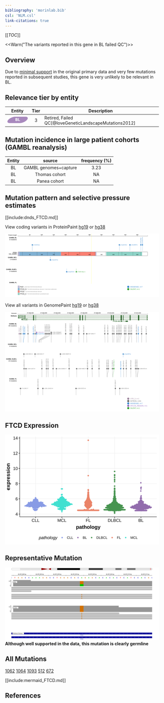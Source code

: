```yaml
---
bibliography: 'morinlab.bib'
csl: 'NLM.csl'
link-citations: true
---
```

[[_TOC_]]

<<Warn("The variants reported in this gene in BL failed QC")>>


## Overview

Due to [minimal support](FTCD#representative-mutation) in the original primary data and very few mutations reported in subsequent studies, this gene is very unlikely to be relevant in BL. 




## Relevance tier by entity

|Entity|Tier|Description                           |
|:------:|:----:|--------------------------------------|
|![BL](images/icons/BL_tier2.png)    |3   |Retired, Failed QC[@loveGeneticLandscapeMutations2012]|

## Mutation incidence in large patient cohorts (GAMBL reanalysis)

|Entity|source               |frequency (%)|
|:------:|:---------------------:|:-------------:|
|BL    |GAMBL genomes+capture|3.23         |
|BL    |Thomas cohort        |  NA         |
|BL    |Panea cohort         |  NA         |

## Mutation pattern and selective pressure estimates

[[include:dnds_FTCD.md]]




View coding variants in ProteinPaint [hg19](https://morinlab.github.io/LLMPP/GAMBL/FTCD_protein.html)  or [hg38](https://morinlab.github.io/LLMPP/GAMBL/FTCD_protein_hg38.html)

![](images/proteinpaint/FTCD_NM_206965.svg)

View all variants in GenomePaint [hg19](https://morinlab.github.io/LLMPP/GAMBL/FTCD.html)  or [hg38](https://morinlab.github.io/LLMPP/GAMBL/FTCD_hg38.html)

![](images/proteinpaint/FTCD.svg)

## FTCD Expression
![](images/gene_expression/FTCD_by_pathology.svg)
<!-- ORIGIN: loveGeneticLandscapeMutations2012 -->
<!-- BL: loveGeneticLandscapeMutations2012 -->

## Representative Mutation
![](primary/Love_FTCD.svg)
**Although well supported in the data, this mutation is clearly germline**

## All Mutations

[1062](https://www.bcgsc.ca/downloads/morinlab/GAMBL/Love/1062_reports.html)
[1064](https://www.bcgsc.ca/downloads/morinlab/GAMBL/Love/1064_reports.html)
[1093](https://www.bcgsc.ca/downloads/morinlab/GAMBL/Love/1093_reports.html)
[512](https://www.bcgsc.ca/downloads/morinlab/GAMBL/Love/512_reports.html)
[672](https://www.bcgsc.ca/downloads/morinlab/GAMBL/Love/672_reports.html)

[[include:mermaid_FTCD.md]]

## References

